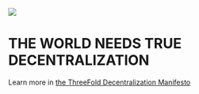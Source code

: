 ![](threefold__whitepaper_header.png  )

# THE WORLD NEEDS TRUE DECENTRALIZATION

Learn more in [the ThreeFold Decentralization Manifesto](https://wiki2.threefold.io/threefold_decentralization_manifesto_v_2_0_1.pdf)


<!-- original info
https://docs.google.com/document/d/1uZT03h4QLBh2RYEnUjZQvi2Xoy8fjbUn1eZN_PM8g6g/edit#heading=h.79roagae6xm8 -->